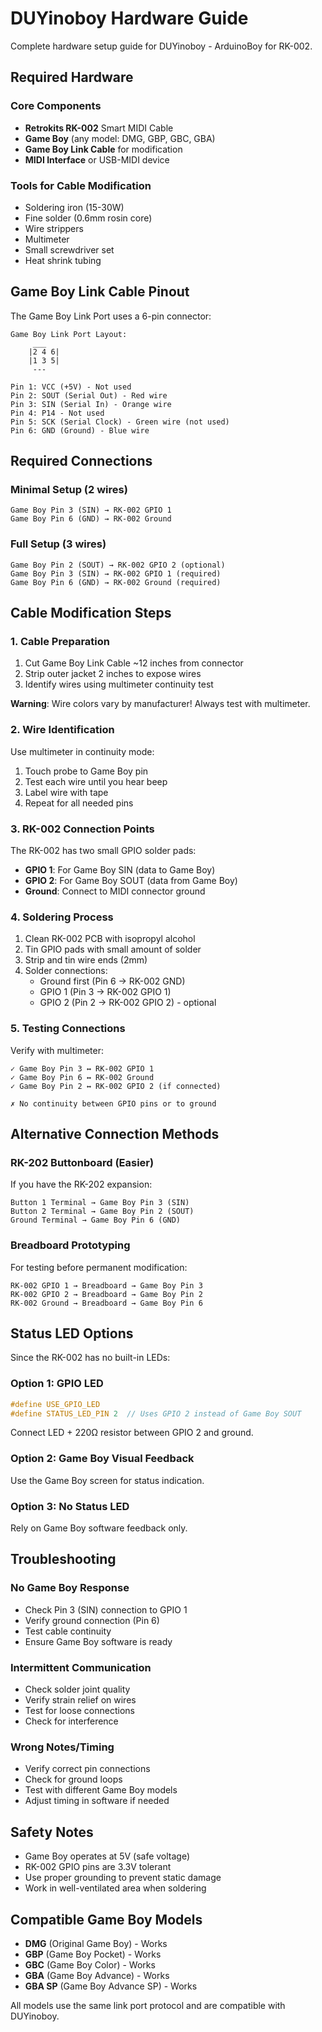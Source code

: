 # DUYinoboy Hardware Guide

Complete hardware setup guide for DUYinoboy - ArduinoBoy for RK-002.

## Required Hardware

### Core Components
- **Retrokits RK-002** Smart MIDI Cable
- **Game Boy** (any model: DMG, GBP, GBC, GBA)
- **Game Boy Link Cable** for modification
- **MIDI Interface** or USB-MIDI device

### Tools for Cable Modification
- Soldering iron (15-30W)
- Fine solder (0.6mm rosin core)  
- Wire strippers
- Multimeter
- Small screwdriver set
- Heat shrink tubing

## Game Boy Link Cable Pinout

The Game Boy Link Port uses a 6-pin connector:

```
Game Boy Link Port Layout:
     ___
    |2 4 6|  
    |1 3 5|  
     ---     

Pin 1: VCC (+5V) - Not used
Pin 2: SOUT (Serial Out) - Red wire
Pin 3: SIN (Serial In) - Orange wire  
Pin 4: P14 - Not used
Pin 5: SCK (Serial Clock) - Green wire (not used)
Pin 6: GND (Ground) - Blue wire
```

## Required Connections

### Minimal Setup (2 wires)
```
Game Boy Pin 3 (SIN) → RK-002 GPIO 1
Game Boy Pin 6 (GND) → RK-002 Ground
```

### Full Setup (3 wires)
```
Game Boy Pin 2 (SOUT) → RK-002 GPIO 2 (optional)
Game Boy Pin 3 (SIN) → RK-002 GPIO 1 (required)
Game Boy Pin 6 (GND) → RK-002 Ground (required)
```

## Cable Modification Steps

### 1. Cable Preparation
1. Cut Game Boy Link Cable ~12 inches from connector
2. Strip outer jacket 2 inches to expose wires
3. Identify wires using multimeter continuity test

**Warning**: Wire colors vary by manufacturer! Always test with multimeter.

### 2. Wire Identification
Use multimeter in continuity mode:
1. Touch probe to Game Boy pin
2. Test each wire until you hear beep
3. Label wire with tape
4. Repeat for all needed pins

### 3. RK-002 Connection Points
The RK-002 has two small GPIO solder pads:
- **GPIO 1**: For Game Boy SIN (data to Game Boy)
- **GPIO 2**: For Game Boy SOUT (data from Game Boy)  
- **Ground**: Connect to MIDI connector ground

### 4. Soldering Process
1. Clean RK-002 PCB with isopropyl alcohol
2. Tin GPIO pads with small amount of solder
3. Strip and tin wire ends (2mm)
4. Solder connections:
   - Ground first (Pin 6 → RK-002 GND)
   - GPIO 1 (Pin 3 → RK-002 GPIO 1)
   - GPIO 2 (Pin 2 → RK-002 GPIO 2) - optional

### 5. Testing Connections
Verify with multimeter:
```
✓ Game Boy Pin 3 ↔ RK-002 GPIO 1
✓ Game Boy Pin 6 ↔ RK-002 Ground  
✓ Game Boy Pin 2 ↔ RK-002 GPIO 2 (if connected)

✗ No continuity between GPIO pins or to ground
```

## Alternative Connection Methods

### RK-202 Buttonboard (Easier)
If you have the RK-202 expansion:
```
Button 1 Terminal → Game Boy Pin 3 (SIN)
Button 2 Terminal → Game Boy Pin 2 (SOUT)
Ground Terminal → Game Boy Pin 6 (GND)
```

### Breadboard Prototyping
For testing before permanent modification:
```
RK-002 GPIO 1 → Breadboard → Game Boy Pin 3
RK-002 GPIO 2 → Breadboard → Game Boy Pin 2  
RK-002 Ground → Breadboard → Game Boy Pin 6
```

## Status LED Options

Since the RK-002 has no built-in LEDs:

### Option 1: GPIO LED
```cpp
#define USE_GPIO_LED
#define STATUS_LED_PIN 2  // Uses GPIO 2 instead of Game Boy SOUT
```
Connect LED + 220Ω resistor between GPIO 2 and ground.

### Option 2: Game Boy Visual Feedback
Use the Game Boy screen for status indication.

### Option 3: No Status LED
Rely on Game Boy software feedback only.

## Troubleshooting

### No Game Boy Response
- Check Pin 3 (SIN) connection to GPIO 1
- Verify ground connection (Pin 6)
- Test cable continuity
- Ensure Game Boy software is ready

### Intermittent Communication  
- Check solder joint quality
- Verify strain relief on wires
- Test for loose connections
- Check for interference

### Wrong Notes/Timing
- Verify correct pin connections
- Check for ground loops
- Test with different Game Boy models
- Adjust timing in software if needed

## Safety Notes

- Game Boy operates at 5V (safe voltage)
- RK-002 GPIO pins are 3.3V tolerant
- Use proper grounding to prevent static damage
- Work in well-ventilated area when soldering

## Compatible Game Boy Models

- **DMG** (Original Game Boy) - Works
- **GBP** (Game Boy Pocket) - Works  
- **GBC** (Game Boy Color) - Works
- **GBA** (Game Boy Advance) - Works
- **GBA SP** (Game Boy Advance SP) - Works

All models use the same link port protocol and are compatible with DUYinoboy.
